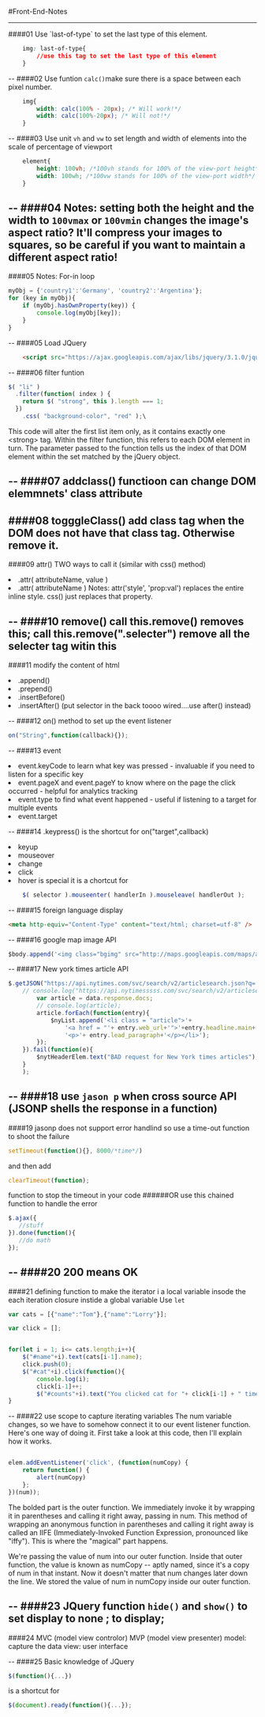 #Front-End-Notes
<hr>
####01 Use `last-of-type` to set the last type of this element.

```css
	img: last-of-type{
		//use this tag to set the last type of this element
	}
```
--
####02 Use funtion `calc()`make sure there is a space between each pixel number. 

```css
	img{
		width: calc(100% - 20px); /* Will work!*/
		width: calc(100%-20px); /* Will not!*/
	}
```
--
####03 Use unit `vh` and `vw` to set length and width of elements into the scale of percentage of viewport

```css
	element{
		height: 100vh; /*100vh stands for 100% of the view-port height*/
		width: 100wh; /*100vw stands for 100% of the view-port width*/ 
	}
``` 
--
####04 Notes: setting both the height and the width to `100vmax` or `100vmin` changes the image's aspect ratio? It'll compress your images to squares, so be careful if you want to maintain a different aspect ratio!
--
####05 Notes: For-in loop 

```js
myObj = {'country1':'Germany', 'country2':'Argentina'};
for (key in myObj){
    if (myObj.hasOwnProperty(key)) {
        console.log(myObj[key]);
    }
}
```
--
####05 Load JQuery
```html
	<script src="https://ajax.googleapis.com/ajax/libs/jquery/3.1.0/jquery.min.js"></script>
```  
--
####06 filter funtion
```js
$( "li" )
  .filter(function( index ) {
    return $( "strong", this ).length === 1;
  })
    .css( "background-color", "red" );\
```
This code will alter the first list item only, as it contains exactly one \<strong> tag. Within the filter function, this refers to each DOM element in turn. The parameter passed to the function tells us the index of that DOM element within the set matched by the jQuery object.

--
####07 addclass() functioon can change DOM elemmnets' class attribute
--
####08 togggleClass() add class tag when the DOM does not have that class tag. Otherwise remove it.
--
####09 attr() TWO ways to call it (similar with css() method)<li> .attr( attributeName, value ) <li> .attr( attributeName ) 
Notes: attr('style', 'prop:val') replaces the entire inline style. css()
just replaces that property.

--
####10 remove() call this.remove() removes this; call this.remove(".selecter") remove all the selecter tag witin this 
--
####11 modify the content of html
<li>.append()
<li>.prepend()
<li>.insertBefore()
<li>.insertAfter() (put selector in the back toooo wired....use after() instead)

--
####12 on() method to set up the event listener
```js
on("String",function(callback){});
```
--
####13 event
<li>event.keyCode to learn what key was pressed - invaluable if you need to listen for a specific key
<li>event.pageX and event.pageY to know where on the page the click occurred - helpful for analytics tracking
<li>event.type to find what event happened - useful if listening to a target for multiple events
<li>event.target

--
####14 .keypress() is the shortcut for on("target",callback)
<li>keyup
	<li>mouseover
	<li>change
	<li>click
	<li>hover is special it is a chortcut for
	
```js
	$( selector ).mouseenter( handlerIn ).mouseleave( handlerOut );
```
--
####15 foreign language display 
```html
<meta http-equiv="Content-Type" content="text/html; charset=utf-8" />
```
--
####16 google map image API
```js
$body.append('<img class="bgimg" src="http://maps.googleapis.com/maps/api/streetview?size=600x300&location='+$st.val()+', '+$city.val()+'">');
```
--
####17 New york times article API 
```js
$.getJSON("https://api.nytimes.com/svc/search/v2/articlesearch.json?q='"+$city.val()+"'&sort=newest&api-key=ec3224643f234d9984ac5d32ba2c0399", function(data){
    // console.log("https://api.nytimesssss.com/svc/search/v2/articlesearch.json?q="+$city.val()+"&api-key=ec3224643f234d9984ac5d32ba2c0399");
        var article = data.response.docs;
        // console.log(article);
        article.forEach(function(entry){
            $nyList.append('<li class = "article">'+
                '<a href = "'+ entry.web_url+'">'+entry.headline.main+'</a>'+
                '<p>'+ entry.lead_paragraph+'</p></li>');
        });
    }).fail(function(e){
        $nytHeaderElem.text("BAD request for New York times articles");
    }
    );
```
--
####18 use `jason p` when cross source API (JSONP shells the response in a function)
--
####19 jasonp does not support error handlind so use a time-out function to shoot the failure 
```js
setTimeout(function(){}, 8000/*time*/)
```
and then add 

```js
clearTimeout(function);
```
function to stop the timeout in your code 
######OR 
use this chained function to handle the error 

```js
$.ajax({
   //stuff
}).done(function(){
   //do math
});
```
--
####20 200 means OK
--
####21 defining function to make the iterator i a local variable insode the each iteration closure instide a global variable Use `let `
```js
var cats = [{"name":"Tom"},{"name":"Lorry"}];

var click = [];


for(let i = 1; i<= cats.length;i++){
    $("#name"+i).text(cats[i-1].name);
    click.push(0);
    $("#cat"+i).click(function(){
        console.log(i);
        click[i-1]++;
        $("#counts"+i).text("You clicked cat for "+ click[i-1] + " times");});
}
```
--
####22 use scope to capture iterating variables
The num variable changes, so we have to somehow connect it to our event listener function. Here's one way of doing it. First take a look at this code, then I'll explain how it works.

```js

elem.addEventListener('click', (function(numCopy) {
    return function() {
        alert(numCopy)
    };
})(num));
```
The bolded part is the outer function. We immediately invoke it by wrapping it in parentheses and calling it right away, passing in num. This method of wrapping an anonymous function in parentheses and calling it right away is called an IIFE (Immediately-Invoked Function Expression, pronounced like "iffy"). This is where the "magical" part happens.

We're passing the value of num into our outer function. Inside that outer function, the value is known as numCopy -- aptly named, since it's a copy of num in that instant. Now it doesn't matter that num changes later down the line. We stored the value of num in numCopy inside our outer function.

--
####23 JQuery function `hide()` and `show()` to set display to none ; to display;
--
####24 MVC (model view controlor) MVP (model view presenter)
model: capture the data 
view: user interface

--
####25 Basic knowledge of JQuery

```js 
$(function(){...})
``` 
is a shortcut for

```js
$(document).ready(function(){...});
```